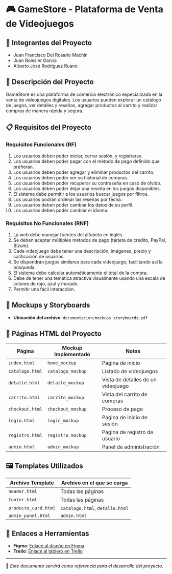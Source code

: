 # 🎮 GameStore - Plataforma de Venta de Videojuegos

## 📌 Integrantes del Proyecto

- Juan Francisco Del Rosario Machin
- Juan Boissier García
- Alberto José Rodríguez Ruano

## 📝 Descripción del Proyecto

GameStore es una plataforma de comercio electrónico especializada en la venta de videojuegos digitales. Los usuarios pueden explorar un catálogo de juegos, ver detalles y reseñas, agregar productos al carrito y realizar compras de manera rápida y segura.

## 📋 Requisitos del Proyecto

### Requisitos Funcionales (RF)

1. Los usuarios deben poder iniciar, cerrar sesión, y registrarse.
2. Los usuarios deben poder pagar con el método de pago definido que prefieran.
3. Los usuarios deben poder agregar y eliminar productos del carrito.
4. Los usuarios deben poder ver su historial de compras.
5. Los usuarios deben poder recuperar su contraseña en caso de olvido.
6. Los usuarios deben poder dejar una reseña en los juegos disponibles.
7. El sistema debe permitir a los usuarios buscar juegos por filtros.
8. Los usuarios podrán ordenar las reseñas por fecha.
9. Los usuarios deben poder cambiar los datos de su perfil.
10. Los usuarios deben poder cambiar el idioma.

### Requisitos No Funcionales (RNF)

1. La web debe manejar fuentes del alfabeto en inglés.
2. Se deben aceptar múltiples métodos de pago (tarjeta de crédito, PayPal, Bizum).
3. Cada videojuego debe tener una descripción, imágenes, precio y calificación de usuarios.
4. Se dispondrán juegos similares para cada videojuego, facilitando así la búsqueda.
5. El sistema debe calcular automáticamente el total de la compra.
6. Debe de tener una temática atractiva visualmente usando una escala de colores de rojo, azul y morado.
7. Permitir una fácil interacción.

## 📂 Mockups y Storyboards

- **Ubicación del archivo**: `documentacion/mockups_storyboards.pdf`

## 📄 Páginas HTML del Proyecto

| Página          | Mockup Implementado | Notas                              |
| --------------- | ------------------- | ---------------------------------- |
| `index.html`    | `home_mockup`       | Página de inicio                   |
| `catalogo.html` | `catalogo_mockup`   | Listado de videojuegos             |
| `detalle.html`  | `detalle_mockup`    | Vista de detalles de un videojuego |
| `carrito.html`  | `carrito_mockup`    | Vista del carrito de compras       |
| `checkout.html` | `checkout_mockup`   | Proceso de pago                    |
| `login.html`    | `login_mockup`      | Página de inicio de sesión         |
| `registro.html` | `registro_mockup`   | Página de registro de usuario      |
| `admin.html`    | `admin_mockup`      | Panel de administración            |

## 🖼️ Templates Utilizados

| Archivo Template     | Archivo en el que se carga      |
| -------------------- | ------------------------------- |
| `header.html`        | Todas las páginas               |
| `footer.html`        | Todas las páginas               |
| `producto_card.html` | `catalogo.html`, `detalle.html` |
| `admin_panel.html`   | `admin.html`                    |

## 🔗 Enlaces a Herramientas

- **Figma**: [Enlace al diseño en Figma](#)
- **Trello**: [Enlace al tablero en Trello](#)

---

📌 *Este documento servirá como referencia para el desarrollo del proyecto.*

